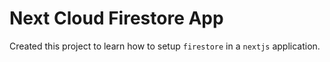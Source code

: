 # Next Cloud Firestore App

Created this project to learn how to setup `firestore` in a `nextjs` application.